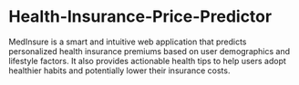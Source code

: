 # Health-Insurance-Price-Predictor
MedInsure is a smart and intuitive web application that predicts personalized health insurance premiums based on user demographics and lifestyle factors. It also provides actionable health tips to help users adopt healthier habits and potentially lower their insurance costs.
